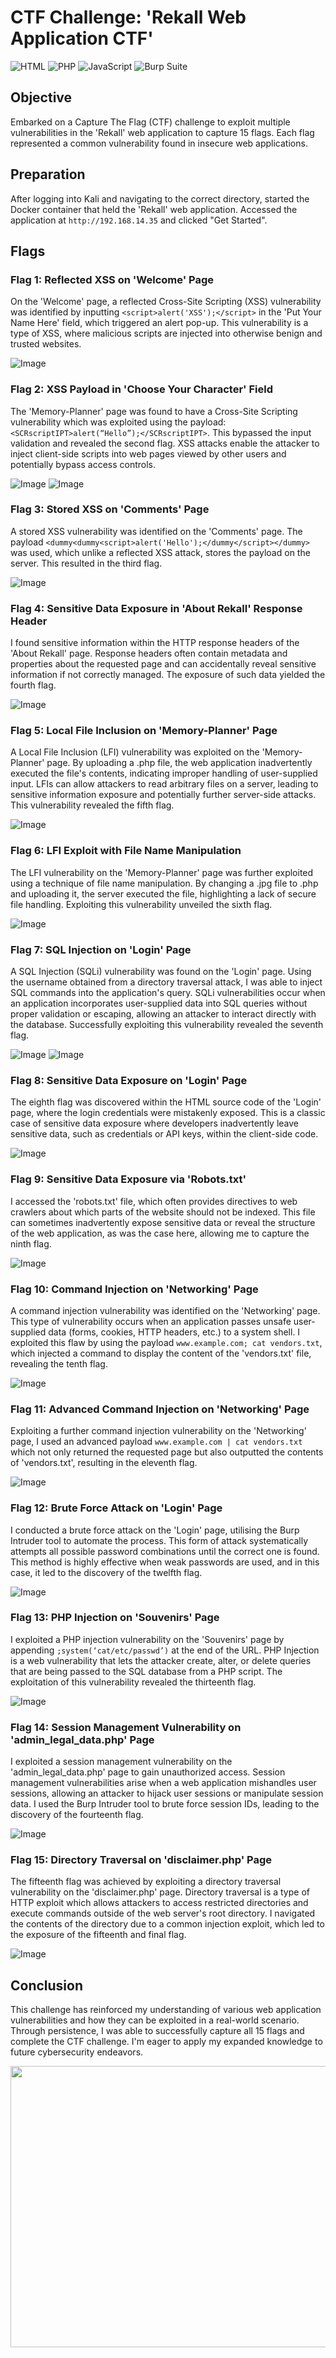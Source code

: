 # CTF Challenge: 'Rekall Web Application CTF'

![HTML](https://img.shields.io/badge/-HTML-E34F26?style=for-the-badge&logo=HTML5&logoColor=white)
![PHP](https://img.shields.io/badge/-PHP-777BB4?style=for-the-badge&logo=php&logoColor=white)
![JavaScript](https://img.shields.io/badge/-JavaScript-F7DF1E?style=for-the-badge&logo=javascript&logoColor=black)
![Burp Suite](https://img.shields.io/badge/-Burp%20Suite-FF6400?style=for-the-badge&logo=burp%20suite&logoColor=white)

## Objective

Embarked on a Capture The Flag (CTF) challenge to exploit multiple vulnerabilities in the 'Rekall' web application to capture 15 flags. Each flag represented a common vulnerability found in insecure web applications.

## Preparation

After logging into Kali and navigating to the correct directory, started the Docker container that held the 'Rekall' web application. Accessed the application at `http://192.168.14.35` and clicked "Get Started".

## Flags

### Flag 1: Reflected XSS on 'Welcome' Page

On the 'Welcome' page, a reflected Cross-Site Scripting (XSS) vulnerability was identified by inputting `<script>alert('XSS');</script>` in the 'Put Your Name Here' field, which triggered an alert pop-up. This vulnerability is a type of XSS, where malicious scripts are injected into otherwise benign and trusted websites.

![Image](https://github.com/Lodoelama/Web-Application-CTF/assets/125059539/4f70f228-883e-40fd-b6ca-55baff4289e7)

### Flag 2: XSS Payload in 'Choose Your Character' Field

The 'Memory-Planner' page was found to have a Cross-Site Scripting vulnerability which was exploited using the payload: `<SCRscriptIPT>alert(“Hello”);</SCRscriptIPT>`. This bypassed the input validation and revealed the second flag. XSS attacks enable the attacker to inject client-side scripts into web pages viewed by other users and potentially bypass access controls.

![Image](https://github.com/Lodoelama/Web-Application-CTF/assets/125059539/4877b816-3146-4e23-9011-348ea27e8794)
![Image](https://github.com/Lodoelama/Web-Application-CTF/assets/125059539/b4d78dc2-c095-45ce-b29d-5f5f0e991be7)

### Flag 3: Stored XSS on 'Comments' Page

A stored XSS vulnerability was identified on the 'Comments' page. The payload `<dummy<dummy<script>alert('Hello');</dummy</script></dummy>` was used, which unlike a reflected XSS attack, stores the payload on the server. This resulted in the third flag.

![Image](https://github.com/Lodoelama/Web-Application-CTF/assets/125059539/985e4c09-6f46-45f5-a4a3-fb8eca046d63)

### Flag 4: Sensitive Data Exposure in 'About Rekall' Response Header

I found sensitive information within the HTTP response headers of the 'About Rekall' page. Response headers often contain metadata and properties about the requested page and can accidentally reveal sensitive information if not correctly managed. The exposure of such data yielded the fourth flag.

![Image](https://github.com/Lodoelama/Web-Application-CTF/assets/125059539/422cf223-656e-4277-9c20-5d194295bd6f)

### Flag 5: Local File Inclusion on 'Memory-Planner' Page

A Local File Inclusion (LFI) vulnerability was exploited on the 'Memory-Planner' page. By uploading a .php file, the web application inadvertently executed the file's contents, indicating improper handling of user-supplied input. LFIs can allow attackers to read arbitrary files on a server, leading to sensitive information exposure and potentially further server-side attacks. This vulnerability revealed the fifth flag.

![Image](https://github.com/Lodoelama/Web-Application-CTF/assets/125059539/bf66a8b1-49ce-44b1-b3c2-05ea709fcc16)

### Flag 6: LFI Exploit with File Name Manipulation

The LFI vulnerability on the 'Memory-Planner' page was further exploited using a technique of file name manipulation. By changing a .jpg file to .php and uploading it, the server executed the file, highlighting a lack of secure file handling. Exploiting this vulnerability unveiled the sixth flag.

![Image](https://github.com/Lodoelama/Web-Application-CTF/assets/125059539/9a1b830b-d9c5-4cb9-9d6b-bb3272a57014)

### Flag 7: SQL Injection on 'Login' Page

A SQL Injection (SQLi) vulnerability was found on the 'Login' page. Using the username obtained from a directory traversal attack, I was able to inject SQL commands into the application's query. SQLi vulnerabilities occur when an application incorporates user-supplied data into SQL queries without proper validation or escaping, allowing an attacker to interact directly with the database. Successfully exploiting this vulnerability revealed the seventh flag.

![Image](https://github.com/Lodoelama/Web-Application-CTF/assets/125059539/062f0fa3-7719-436f-98a5-1029c976d6ee)
![Image](https://github.com/Lodoelama/Web-Application-CTF/assets/125059539/9199a5c4-15f3-4cd6-b7b0-434aac20b776)

### Flag 8: Sensitive Data Exposure on 'Login' Page

The eighth flag was discovered within the HTML source code of the 'Login' page, where the login credentials were mistakenly exposed. This is a classic case of sensitive data exposure where developers inadvertently leave sensitive data, such as credentials or API keys, within the client-side code.

![Image](https://github.com/Lodoelama/Web-Application-CTF/assets/125059539/3e50f856-c9c1-4bfa-98fa-570b22b5bacb)

### Flag 9: Sensitive Data Exposure via 'Robots.txt'

I accessed the 'robots.txt' file, which often provides directives to web crawlers about which parts of the website should not be indexed. This file can sometimes inadvertently expose sensitive data or reveal the structure of the web application, as was the case here, allowing me to capture the ninth flag.

![Image](https://github.com/Lodoelama/Web-Application-CTF/assets/125059539/78d1b5c4-d8cc-441a-9e2b-885b48de7330)

### Flag 10: Command Injection on 'Networking' Page

A command injection vulnerability was identified on the 'Networking' page. This type of vulnerability occurs when an application passes unsafe user-supplied data (forms, cookies, HTTP headers, etc.) to a system shell. I exploited this flaw by using the payload `www.example.com; cat vendors.txt`, which injected a command to display the content of the 'vendors.txt' file, revealing the tenth flag.

![Image](https://github.com/Lodoelama/Web-Application-CTF/assets/125059539/9ea1790f-bb86-414f-95f6-4e353d474f6f)

### Flag 11: Advanced Command Injection on 'Networking' Page

Exploiting a further command injection vulnerability on the 'Networking' page, I used an advanced payload `www.example.com | cat vendors.txt` which not only returned the requested page but also outputted the contents of 'vendors.txt', resulting in the eleventh flag.

![Image](https://github.com/Lodoelama/Web-Application-CTF/assets/125059539/4fc43b23-9a1d-4f1a-bce0-c4d6086cc173)

### Flag 12: Brute Force Attack on 'Login' Page

I conducted a brute force attack on the 'Login' page, utilising the Burp Intruder tool to automate the process. This form of attack systematically attempts all possible password combinations until the correct one is found. This method is highly effective when weak passwords are used, and in this case, it led to the discovery of the twelfth flag.

![Image](https://github.com/Lodoelama/Web-Application-CTF/assets/125059539/fea02f16-4c3f-4abf-a1ee-192c1ce1bb24)

### Flag 13: PHP Injection on 'Souvenirs' Page

I exploited a PHP injection vulnerability on the 'Souvenirs' page by appending `;system(‘cat/etc/passwd’)` at the end of the URL. PHP Injection is a web vulnerability that lets the attacker create, alter, or delete queries that are being passed to the SQL database from a PHP script. The exploitation of this vulnerability revealed the thirteenth flag.

![Image](https://github.com/Lodoelama/Web-Application-CTF/assets/125059539/60ed656a-512f-4007-ad49-b7e5dc212363)

### Flag 14: Session Management Vulnerability on 'admin_legal_data.php' Page

I exploited a session management vulnerability on the 'admin_legal_data.php' page to gain unauthorized access. Session management vulnerabilities arise when a web application mishandles user sessions, allowing an attacker to hijack user sessions or manipulate session data. I used the Burp Intruder tool to brute force session IDs, leading to the discovery of the fourteenth flag.

![Image](https://github.com/Lodoelama/Web-Application-CTF/assets/125059539/d5d5c059-7d3e-42f1-93ba-7cb296ecb23e)

### Flag 15: Directory Traversal on 'disclaimer.php' Page

The fifteenth flag was achieved by exploiting a directory traversal vulnerability on the 'disclaimer.php' page. Directory traversal is a type of HTTP exploit which allows attackers to access restricted directories and execute commands outside of the web server's root directory. I navigated the contents of the directory due to a common injection exploit, which led to the exposure of the fifteenth and final flag.

![Image](https://github.com/Lodoelama/Web-Application-CTF/assets/125059539/1432e64b-3f84-4cc6-bbc6-0e9b570574c3)


## Conclusion

This challenge has reinforced my understanding of various web application vulnerabilities and how they can be exploited in a real-world scenario. Through persistence, I was able to successfully capture all 15 flags and complete the CTF challenge. I'm eager to apply my expanded knowledge to future cybersecurity endeavors.

<img src="https://github.com/Lodoelama/Web-Application-CTF/assets/125059539/0a6dc05c-b2e9-4746-bf15-265d8718ed68" width="550" height="450">

